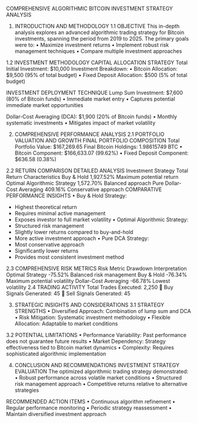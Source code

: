 
COMPREHENSIVE ALGORITHMIC BITCOIN INVESTMENT STRATEGY ANALYSIS
1. INTRODUCTION AND METHODOLOGY
1.1 OBJECTIVE
This in-depth analysis explores an advanced algorithmic trading strategy for Bitcoin investments, spanning the period from 2019 to 2025. The primary goals were to:
•	Maximize investment returns
•	Implement robust risk management techniques
•	Compare multiple investment approaches

1.2 INVESTMENT METHODOLOGY
CAPITAL ALLOCATION STRATEGY
Total Initial Investment: $10,000
Investment Breakdown:
•	Bitcoin Allocation: $9,500 (95% of total budget)
•	Fixed Deposit Allocation: $500 (5% of total budget)

INVESTMENT DEPLOYMENT TECHNIQUE
Lump Sum Investment: $7,600 (80% of Bitcoin funds)
•	Immediate market entry
•	Captures potential immediate market opportunities

Dollar-Cost Averaging (DCA): $1,900 (20% of Bitcoin funds)
•	Monthly systematic investments
•	Mitigates impact of market volatility


2. COMPREHENSIVE PERFORMANCE ANALYSIS
2.1 PORTFOLIO VALUATION AND GROWTH
FINAL PORTFOLIO COMPOSITION
Total Portfolio Value: $167,269.65
Final Bitcoin Holdings: 1.98615749 BTC
•	Bitcoin Component: $166,633.07 (99.62%)
•	Fixed Deposit Component: $636.58 (0.38%)

2.2 RETURN COMPARISON DETAILED ANALYSIS
Investment Strategy	Total Return	Characteristics
Buy & Hold	1,927.52%	Maximum potential return
Optimal Algorithmic Strategy	1,572.70%	Balanced approach
Pure Dollar-Cost Averaging	409.16%	Conservative approach
COMPARATIVE PERFORMANCE INSIGHTS
•	Buy & Hold Strategy:
  - Highest theoretical return
  - Requires minimal active management
  - Exposes investor to full market volatility
•	Optimal Algorithmic Strategy:
  - Structured risk management
  - Slightly lower returns compared to buy-and-hold
  - More active investment approach
•	Pure DCA Strategy:
  - Most conservative approach
  - Significantly lower returns
  - Provides most consistent investment method

2.3 COMPREHENSIVE RISK METRICS
Risk Metric	Drawdown	Interpretation
Optimal Strategy	-75.52%	Balanced risk management
Buy & Hold	-76.34%	Maximum potential volatility
Dollar-Cost Averaging	-66.78%	Lowest volatility
2.4 TRADING ACTIVITY
Total Trades Executed: 2,250
	Buy Signals Generated: 45
	Sell Signals Generated: 45

3. STRATEGIC INSIGHTS AND CONSIDERATIONS
3.1 STRATEGY STRENGTHS
•	Diversified Approach: Combination of lump sum and DCA
•	Risk Mitigation: Systematic investment methodology
•	Flexible Allocation: Adaptable to market conditions

3.2 POTENTIAL LIMITATIONS
•	Performance Variability: Past performance does not guarantee future results
•	Market Dependency: Strategy effectiveness tied to Bitcoin market dynamics
•	Complexity: Requires sophisticated algorithmic implementation

4. CONCLUSION AND RECOMMENDATIONS
INVESTMENT STRATEGY EVALUATION
The optimized algorithmic trading strategy demonstrated:
•	Robust performance across volatile market conditions
•	Structured risk management approach
•	Competitive returns relative to alternative strategies

RECOMMENDED ACTION ITEMS
•	Continuous algorithm refinement
•	Regular performance monitoring
•	Periodic strategy reassessment
•	Maintain diversified investment approach


